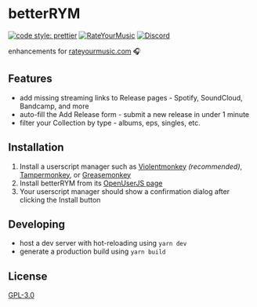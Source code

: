 # betterRYM
[![code style: prettier](https://img.shields.io/badge/code_style-prettier-ff69b4.svg?style=flat-square)](https://github.com/prettier/prettier)
[![RateYourMusic](https://img.shields.io/badge/rym-~CaptainMocha-blue?style=flat-square)](https://rateyourmusic.com/~CaptainMocha)
[![Discord](https://img.shields.io/badge/discord-mocha%230024-lightgrey?style=flat-square)](https://discord.gg/TnDuvPW)

enhancements for [rateyourmusic.com](https://rateyourmusic.com/) 🎧

## Features

* add missing streaming links to Release pages - Spotify, SoundCloud, Bandcamp, and more
* auto-fill the Add Release form - submit a new release in under 1 minute
* filter your Collection by type - albums, eps, singles, etc.

## Installation

1. Install a userscript manager such as [Violentmonkey](https://violentmonkey.github.io/) *(recommended)*, [Tampermonkey](https://www.tampermonkey.net/), or [Greasemonkey](https://addons.mozilla.org/en-US/firefox/addon/greasemonkey/)
2. Install betterRYM from its [OpenUserJS page](https://openuserjs.org/scripts/mocha/BetterRYM)
3. Your userscript manager should show a confirmation dialog after clicking the Install button

## Developing

* host a dev server with hot-reloading using `yarn dev`
* generate a production build using `yarn build`

## License
[GPL-3.0](https://choosealicense.com/licenses/gpl-3.0/)
